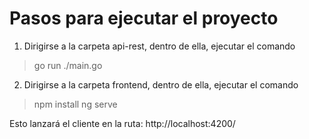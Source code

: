# Pasos para ejecutar el proyecto

1. Dirigirse a la carpeta api-rest, dentro de ella, ejecutar el comando 
> go run ./main.go

2. Dirigirse a la carpeta frontend, dentro de ella, ejecutar el comando 
> npm install
ng serve

Esto lanzará el cliente en la ruta: http://localhost:4200/
